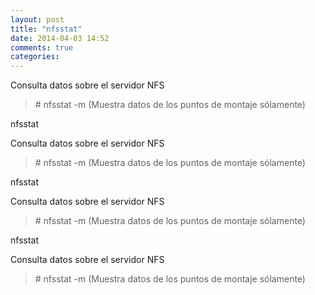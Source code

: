 ```yaml
---
layout: post
title: "nfsstat"
date: 2014-04-03 14:52
comments: true
categories: 
---
```

Consulta datos sobre el servidor NFS

>\# nfsstat -m (Muestra datos de los puntos de montaje sólamente)

nfsstat

Consulta datos sobre el servidor NFS

>\# nfsstat -m (Muestra datos de los puntos de montaje sólamente)

nfsstat

Consulta datos sobre el servidor NFS

>\# nfsstat -m (Muestra datos de los puntos de montaje sólamente)

nfsstat

Consulta datos sobre el servidor NFS

>\# nfsstat -m (Muestra datos de los puntos de montaje sólamente)

